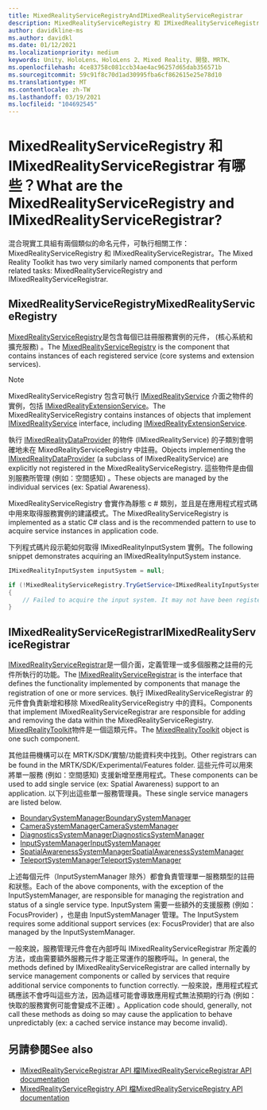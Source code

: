 ```yaml
---
title: MixedRealityServiceRegistryAndIMixedRealityServiceRegistrar
description: MixedRealityServiceRegistry 和 IMixedRealityServiceRegistrar 的檔
author: davidkline-ms
ms.author: davidkl
ms.date: 01/12/2021
ms.localizationpriority: medium
keywords: Unity、HoloLens、HoloLens 2、Mixed Reality、開發、MRTK、
ms.openlocfilehash: 4ce83758c081ccb34ae4ac96257d65dab356571b
ms.sourcegitcommit: 59c91f8c70d1ad30995fba6cf862615e25e78d10
ms.translationtype: MT
ms.contentlocale: zh-TW
ms.lasthandoff: 03/19/2021
ms.locfileid: "104692545"
---
```

# <a name="what-are-the-mixedrealityserviceregistry-and-imixedrealityserviceregistrar"></a><span data-ttu-id="560cd-104">MixedRealityServiceRegistry 和 IMixedRealityServiceRegistrar 有哪些？</span><span class="sxs-lookup"><span data-stu-id="560cd-104">What are the MixedRealityServiceRegistry and IMixedRealityServiceRegistrar?</span></span>

<span data-ttu-id="560cd-105">混合現實工具組有兩個類似的命名元件，可執行相關工作： MixedRealityServiceRegistry 和 IMixedRealityServiceRegistrar。</span><span class="sxs-lookup"><span data-stu-id="560cd-105">The Mixed Reality Toolkit has two very similarly named components that perform related tasks: MixedRealityServiceRegistry and IMixedRealityServiceRegistrar.</span></span>

## <a name="mixedrealityserviceregistry"></a><span data-ttu-id="560cd-106">MixedRealityServiceRegistry</span><span class="sxs-lookup"><span data-stu-id="560cd-106">MixedRealityServiceRegistry</span></span>

<span data-ttu-id="560cd-107">[MixedRealityServiceRegistry](xref:Microsoft.MixedReality.Toolkit.MixedRealityServiceRegistry)是包含每個已註冊服務實例的元件， (核心系統和擴充服務) 。</span><span class="sxs-lookup"><span data-stu-id="560cd-107">The [MixedRealityServiceRegistry](xref:Microsoft.MixedReality.Toolkit.MixedRealityServiceRegistry) is the component that contains instances of each registered service (core systems and extension services).</span></span>

> [!NOTE]
> <span data-ttu-id="560cd-108">MixedRealityServiceRegistry 包含可執行 [IMixedRealityService](xref:Microsoft.MixedReality.Toolkit.IMixedRealityService) 介面之物件的實例，包括 [IMixedRealityExtensionService](xref:Microsoft.MixedReality.Toolkit.IMixedRealityExtensionService)。</span><span class="sxs-lookup"><span data-stu-id="560cd-108">The MixedRealityServiceRegistry contains instances of objects that implement [IMixedRealityService](xref:Microsoft.MixedReality.Toolkit.IMixedRealityService) interface, including [IMixedRealityExtensionService](xref:Microsoft.MixedReality.Toolkit.IMixedRealityExtensionService).</span></span>
>
><span data-ttu-id="560cd-109">執行 [IMixedRealityDataProvider](xref:Microsoft.MixedReality.Toolkit.IMixedRealityDataProvider) 的物件 (IMixedRealityService) 的子類別會明確地未在 MixedRealityServiceRegistry 中註冊。</span><span class="sxs-lookup"><span data-stu-id="560cd-109">Objects implementing the [IMixedRealityDataProvider](xref:Microsoft.MixedReality.Toolkit.IMixedRealityDataProvider) (a subclass of IMixedRealityService) are explicitly not registered in the MixedRealityServiceRegistry.</span></span> <span data-ttu-id="560cd-110">這些物件是由個別服務所管理 (例如：空間感知) 。</span><span class="sxs-lookup"><span data-stu-id="560cd-110">These objects are managed by the individual services (ex: Spatial Awareness).</span></span>

<span data-ttu-id="560cd-111">MixedRealityServiceRegistry 會實作為靜態 c # 類別，並且是在應用程式程式碼中用來取得服務實例的建議模式。</span><span class="sxs-lookup"><span data-stu-id="560cd-111">The MixedRealityServiceRegistry is implemented as a static C# class and is the recommended pattern to use to acquire service instances in application code.</span></span>

<span data-ttu-id="560cd-112">下列程式碼片段示範如何取得 IMixedRealityInputSystem 實例。</span><span class="sxs-lookup"><span data-stu-id="560cd-112">The following snippet demonstrates acquiring an IMixedRealityInputSystem instance.</span></span>

```c#
IMixedRealityInputSystem inputSystem = null;

if (!MixedRealityServiceRegistry.TryGetService<IMixedRealityInputSystem>(out inputSystem))
{
    // Failed to acquire the input system. It may not have been registered
}
```

## <a name="imixedrealityserviceregistrar"></a><span data-ttu-id="560cd-113">IMixedRealityServiceRegistrar</span><span class="sxs-lookup"><span data-stu-id="560cd-113">IMixedRealityServiceRegistrar</span></span>

<span data-ttu-id="560cd-114">[IMixedRealityServiceRegistrar](xref:Microsoft.MixedReality.Toolkit.IMixedRealityServiceRegistrar)是一個介面，定義管理一或多個服務之註冊的元件所執行的功能。</span><span class="sxs-lookup"><span data-stu-id="560cd-114">The [IMixedRealityServiceRegistrar](xref:Microsoft.MixedReality.Toolkit.IMixedRealityServiceRegistrar) is the interface that defines the functionality implemented by components that manage the registration of one or more services.</span></span> <span data-ttu-id="560cd-115">執行 IMixedRealityServiceRegistrar 的元件會負責新增和移除 MixedRealityServiceRegistry 中的資料。</span><span class="sxs-lookup"><span data-stu-id="560cd-115">Components that implement IMixedRealityServiceRegistrar are responsible for adding and removing the data within the MixedRealityServiceRegistry.</span></span> <span data-ttu-id="560cd-116">[MixedRealityToolkit](xref:Microsoft.MixedReality.Toolkit.MixedRealityToolkit)物件是一個這類元件。</span><span class="sxs-lookup"><span data-stu-id="560cd-116">The [MixedRealityToolkit](xref:Microsoft.MixedReality.Toolkit.MixedRealityToolkit) object is one such component.</span></span>

<span data-ttu-id="560cd-117">其他註冊機構可以在 MRTK/SDK/實驗/功能資料夾中找到。</span><span class="sxs-lookup"><span data-stu-id="560cd-117">Other registrars can be found in the MRTK/SDK/Experimental/Features folder.</span></span> <span data-ttu-id="560cd-118">這些元件可以用來將單一服務 (例如：空間感知) 支援新增至應用程式。</span><span class="sxs-lookup"><span data-stu-id="560cd-118">These components can be used to add single service (ex: Spatial Awareness) support to an application.</span></span> <span data-ttu-id="560cd-119">以下列出這些單一服務管理員。</span><span class="sxs-lookup"><span data-stu-id="560cd-119">These single service managers are listed below.</span></span>

- [<span data-ttu-id="560cd-120">BoundarySystemManager</span><span class="sxs-lookup"><span data-stu-id="560cd-120">BoundarySystemManager</span></span>](xref:Microsoft.MixedReality.Toolkit.Experimental.Boundary.BoundarySystemManager)
- [<span data-ttu-id="560cd-121">CameraSystemManager</span><span class="sxs-lookup"><span data-stu-id="560cd-121">CameraSystemManager</span></span>](xref:Microsoft.MixedReality.Toolkit.Experimental.CameraSystem.CameraSystemManager)
- [<span data-ttu-id="560cd-122">DiagnosticsSystemManager</span><span class="sxs-lookup"><span data-stu-id="560cd-122">DiagnosticsSystemManager</span></span>](xref:Microsoft.MixedReality.Toolkit.Experimental.Diagnostics.DiagnosticsSystemManager)
- [<span data-ttu-id="560cd-123">InputSystemManager</span><span class="sxs-lookup"><span data-stu-id="560cd-123">InputSystemManager</span></span>](xref:Microsoft.MixedReality.Toolkit.Experimental.Input.InputSystemManager)
- [<span data-ttu-id="560cd-124">SpatialAwarenessSystemManager</span><span class="sxs-lookup"><span data-stu-id="560cd-124">SpatialAwarenessSystemManager</span></span>](xref:Microsoft.MixedReality.Toolkit.Experimental.SpatialAwareness.SpatialAwarenessSystemManager)
- [<span data-ttu-id="560cd-125">TeleportSystemManager</span><span class="sxs-lookup"><span data-stu-id="560cd-125">TeleportSystemManager</span></span>](xref:Microsoft.MixedReality.Toolkit.Experimental.Teleport.TeleportSystemManager)

<span data-ttu-id="560cd-126">上述每個元件（InputSystemManager 除外）都會負責管理單一服務類型的註冊和狀態。</span><span class="sxs-lookup"><span data-stu-id="560cd-126">Each of the above components, with the exception of the InputSystemManager, are responsible for managing the registration and status of a single service type.</span></span> <span data-ttu-id="560cd-127">InputSystem 需要一些額外的支援服務 (例如： FocusProvider) ，也是由 InputSystemManager 管理。</span><span class="sxs-lookup"><span data-stu-id="560cd-127">The InputSystem requires some additional support services (ex: FocusProvider) that are also managed by the InputSystemManager.</span></span>

<span data-ttu-id="560cd-128">一般來說，服務管理元件會在內部呼叫 IMixedRealityServiceRegistrar 所定義的方法，或由需要額外服務元件才能正常運作的服務呼叫。</span><span class="sxs-lookup"><span data-stu-id="560cd-128">In general, the methods defined by IMixedRealityServiceRegistrar are called internally by service management components or called by services that require additional service components to function correctly.</span></span> <span data-ttu-id="560cd-129">一般來說，應用程式程式碼應該不會呼叫這些方法，因為這樣可能會導致應用程式無法預期的行為 (例如：快取的服務實例可能會變成不正確) 。</span><span class="sxs-lookup"><span data-stu-id="560cd-129">Application code should, generally, not call these methods as doing so may cause the application to behave unpredictably (ex: a cached service instance may become invalid).</span></span>

## <a name="see-also"></a><span data-ttu-id="560cd-130">另請參閱</span><span class="sxs-lookup"><span data-stu-id="560cd-130">See also</span></span>

- [<span data-ttu-id="560cd-131">IMixedRealityServiceRegistrar API 檔</span><span class="sxs-lookup"><span data-stu-id="560cd-131">IMixedRealityServiceRegistrar API documentation</span></span>](xref:Microsoft.MixedReality.Toolkit.IMixedRealityServiceRegistrar)
- [<span data-ttu-id="560cd-132">MixedRealityServiceRegistry API 檔</span><span class="sxs-lookup"><span data-stu-id="560cd-132">MixedRealityServiceRegistry API documentation</span></span>](xref:Microsoft.MixedReality.Toolkit.MixedRealityServiceRegistry)

